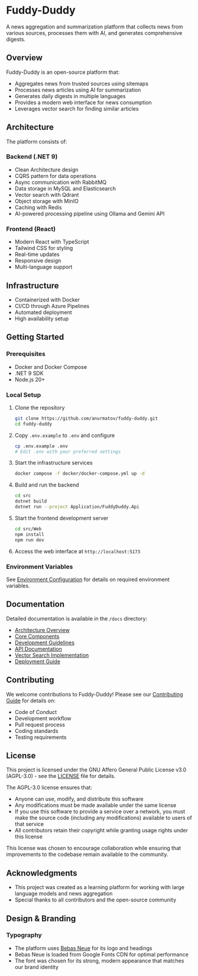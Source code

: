 # Fuddy-Duddy

A news aggregation and summarization platform that collects news from various sources, processes them with AI, and generates comprehensive digests.

## Overview

Fuddy-Duddy is an open-source platform that:
- Aggregates news from trusted sources using sitemaps
- Processes news articles using AI for summarization
- Generates daily digests in multiple languages
- Provides a modern web interface for news consumption
- Leverages vector search for finding similar articles

## Architecture

The platform consists of:

### Backend (.NET 9)
- Clean Architecture design
- CQRS pattern for data operations
- Async communication with RabbitMQ
- Data storage in MySQL and Elasticsearch
- Vector search with Qdrant
- Object storage with MinIO
- Caching with Redis
- AI-powered processing pipeline using Ollama and Gemini API

### Frontend (React)
- Modern React with TypeScript
- Tailwind CSS for styling
- Real-time updates
- Responsive design
- Multi-language support

## Infrastructure
- Containerized with Docker
- CI/CD through Azure Pipelines
- Automated deployment
- High availability setup

## Getting Started

### Prerequisites
- Docker and Docker Compose
- .NET 9 SDK
- Node.js 20+

### Local Setup
1. Clone the repository
   ```bash
   git clone https://github.com/anurmatov/fuddy-duddy.git
   cd fuddy-duddy
   ```

2. Copy `.env.example` to `.env` and configure
   ```bash
   cp .env.example .env
   # Edit .env with your preferred settings
   ```

3. Start the infrastructure services
   ```bash
   docker compose -f docker/docker-compose.yml up -d
   ```

4. Build and run the backend
   ```bash
   cd src
   dotnet build
   dotnet run --project Application/FuddyDuddy.Api
   ```

5. Start the frontend development server
   ```bash
   cd src/Web
   npm install
   npm run dev
   ```

6. Access the web interface at `http://localhost:5173`

### Environment Variables
See [Environment Configuration](docs/environment-configuration.md) for details on required environment variables.

## Documentation

Detailed documentation is available in the `/docs` directory:

- [Architecture Overview](docs/architecture.md)
- [Core Components](docs/core-components.md)
- [Development Guidelines](docs/development-guidelines.md)
- [API Documentation](docs/api-documentation.md)
- [Vector Search Implementation](docs/vector-search-implementation.md)
- [Deployment Guide](docs/deployment-guide.md)

## Contributing

We welcome contributions to Fuddy-Duddy! Please see our [Contributing Guide](docs/CONTRIBUTING.md) for details on:

- Code of Conduct
- Development workflow
- Pull request process
- Coding standards
- Testing requirements

## License

This project is licensed under the GNU Affero General Public License v3.0 (AGPL-3.0) - see the [LICENSE](LICENSE) file for details.

The AGPL-3.0 license ensures that:
- Anyone can use, modify, and distribute this software
- Any modifications must be made available under the same license
- If you use this software to provide a service over a network, you must make the source code (including any modifications) available to users of that service
- All contributors retain their copyright while granting usage rights under this license

This license was chosen to encourage collaboration while ensuring that improvements to the codebase remain available to the community.

## Acknowledgments

- This project was created as a learning platform for working with large language models and news aggregation
- Special thanks to all contributors and the open-source community

## Design & Branding

### Typography
- The platform uses [Bebas Neue](https://fonts.google.com/specimen/Bebas+Neue) for its logo and headings
- Bebas Neue is loaded from Google Fonts CDN for optimal performance
- The font was chosen for its strong, modern appearance that matches our brand identity

